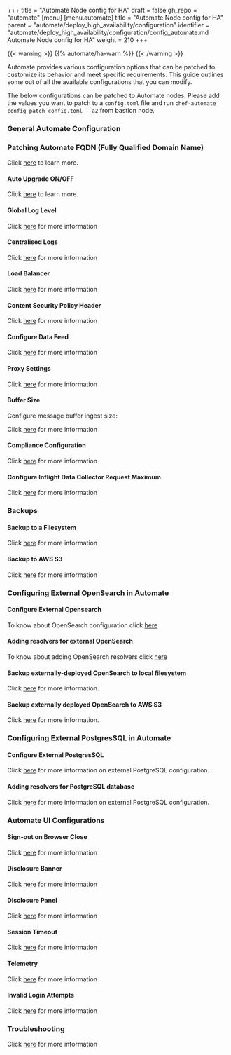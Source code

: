 +++
title = "Automate Node config for HA"
draft = false
gh_repo = "automate"
[menu]
  [menu.automate]
    title = "Automate Node config for HA"
    parent = "automate/deploy_high_availability/configuration"
    identifier = "automate/deploy_high_availability/configuration/config_automate.md Automate Node config for HA"
    weight = 210
+++

{{< warning >}}
{{% automate/ha-warn %}}
{{< /warning >}}

Automate provides various configuration options that can be patched to customize its behavior and meet specific requirements. This guide outlines some out of all the available configurations that you can modify.

The below configurations can be patched to Automate nodes. Please add the values you want to patch to a `config.toml` file and run `chef-automate config patch config.toml --a2` from bastion node.

### General Automate Configuration
### Patching Automate FQDN (Fully Qualified Domain Name)

Click [here](/automate/configuration/#chef-automate-fqdn) to learn more.

#### Auto Upgrade ON/OFF

Click [here](/automate/configuration/#upgrade-strategy) to learn more.

#### Global Log Level

Click [here](/automate/log_management/) for more information

#### Centralised Logs

Click [here](/automate/centralizing_log/) for more information

#### Load Balancer

Click [here](/automate/configuration/#load-balancer) for more information

#### Content Security Policy Header

Click [here](/automate/configuration/#content-security-policy-header) for more information

#### Configure Data Feed

Click [here](/automate/datafeed/#configuring-global-data-feed-behavior) for more information

#### Proxy Settings

Click [here](/automate/configuration/#proxy-settings) for more information

#### Buffer Size

Configure message buffer ingest size:

Click [here](/automate/configuration/#buffer-size) for more information

#### Compliance Configuration

Click [here](/automate/configuration/#compliance-configuration) for more information

#### Configure Inflight Data Collector Request Maximum

Click [here](/automate/configuration/#configure-inflight-data-collector-request-maximum) for more information

### Backups

#### Backup to a Filesystem

Click [here](/automate/backup/#backup-to-a-filesystem) for more information

#### Backup to AWS S3

Click [here](/automate/backup/#backup-to-aws-s3) for more information

### Configuring External OpenSearch in Automate

#### Configure External Opensearch

To know about OpenSearch configuration click [here](/automate/install/#configuring-external-opensearch)

#### Adding resolvers for external OpenSearch
To know about adding OpenSearch resolvers click [here](/automate/install/#adding-resolvers-for-opensearch)

#### Backup externally-deployed OpenSearch to local filesystem

Click [here](/automate/install/#backup-externally-deployed-opensearch-to-local-filesystem) for more information.

#### Backup externally deployed OpenSearch to AWS S3

Click [here](/automate/install/#backup-externally-deployed-opensearch-to-aws-s3) for more information.

### Configuring External PostgresSQL in Automate

#### Configure External PostgresSQL

Click [here](/automate/install/#configuring-an-external-postgresql-database) for more information on external PostgreSQL configuration.

#### Adding resolvers for PostgreSQL database

Click [here](/automate/install/#adding-resolvers-for-postgresql-database) for more information on external PostgreSQL configuration.

### Automate UI Configurations

#### Sign-out on Browser Close
Click [here](/automate/configuration/#sign-out-on-browser-close) for more information

#### Disclosure Banner

Click [here](/automate/configuration/#disclosure-banner) for more information

#### Disclosure Panel

Click [here](/automate/configuration/#disclosure-panel) for more information

#### Session Timeout

Click [here](/automate/session_timeout/) for more information

####  Telemetry

Click [here](/automate/telemetry/) for more information

#### Invalid Login Attempts

Click [here](/automate/invalid_login_attempts/) for more information

### Troubleshooting

Click [here](/automate/configuration/#troubleshooting) for more information